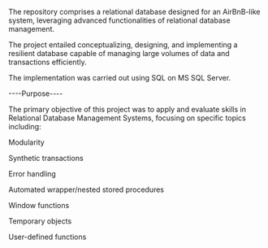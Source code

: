 The repository comprises a relational database designed for an AirBnB-like system, leveraging advanced functionalities of relational database management.

The project entailed conceptualizing, designing, and implementing a resilient database capable of managing large volumes of data and transactions efficiently.

The implementation was carried out using SQL on MS SQL Server.

----Purpose----

The primary objective of this project was to apply and evaluate skills in Relational Database Management Systems, focusing on specific topics including:

Modularity

Synthetic transactions

Error handling

Automated wrapper/nested stored procedures

Window functions

Temporary objects

User-defined functions
